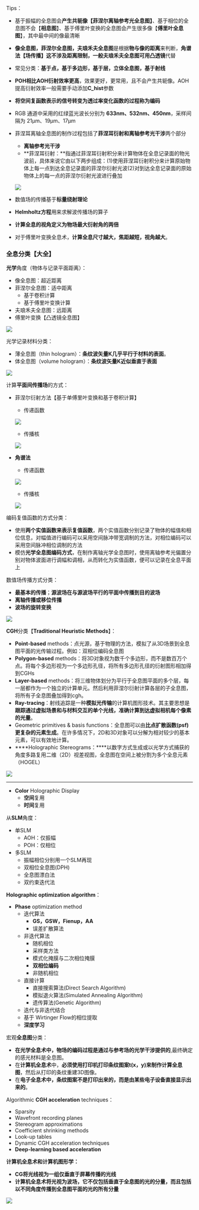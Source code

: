 Tips：

- 基于振幅的全息图会**产生共轭像【菲涅尔离轴参考光全息图】**、基于相位的全息图不会【**相息图**】、基于傅里叶变换的全息图会产生很多像【**傅里叶全息图**】，其中最中间的像最清晰
- **像全息图，菲涅尔全息图，夫琅禾夫全息图**是根据**物与像的距离**来判断，**角谱法【场传播】**这不涉及距离限制，一般夫琅禾夫全息图可用**凸透镜**代替
- 常见分类：**基于点，基于多边形，基于层，立体全息图，基于射线**
- **POH相比AOH衍射效率更高**，效果更好，更常用，且不会产生共轭像。AOH提高衍射效率一般需要手动添加**C_hist**参数
- **将空间复函数表示的信号转变为透过率变化函数的过程称为编码**
- RGB 通道中采用的红绿蓝光波长分别为 **633nm、532nm、450nm**，采样间隔为 21μm、19μm、17μm
- 菲涅耳离轴全息图的制作过程包括了**菲涅耳衍射和离轴参考光干涉**两个部分
    - **离轴参考光干涉**
    - **菲涅耳衍射：**指通过菲涅耳衍射积分来计算物体在全息记录面的物光波前，具体来说它由以下两步组成：(1)使用菲涅耳衍射积分来计算原始物体上每一点到达全息记录面的菲涅尔衍射光波(2)对到达全息记录面的原始物体上的每一点的菲涅尔衍射光波进行叠加
    
    ![](../Images/doc/tips_1.png)

    
- 数值场的传播基于**标量绕射理论**
- **Helmholtz方程**用来求解波传播场的算子
- **计算全息的视角定义为物场最大衍射角的两倍**
- 对于傅里叶变换全息术，**计算全息尺寸越大，焦距越短，视角越大**。

### 全息分类【大全】

**光学**角度（物体与记录平面距离）：

- 像全息图：超近距离
- 菲涅尔全息图：适中距离
    - 基于卷积计算
    - 基于傅里叶变换计算
- 夫琅禾夫全息图：远距离
- 傅里叶变换【凸透镜全息图】

![](../Images/doc/tips_2.png)

光学记录材料分类：

- 薄全息图（thin hologram）：**条纹波矢量K几乎平行于材料的表面**。
- 体全息图（volume hologram）：**条纹波矢量K近似垂直于表面**

![](../Images/doc/tips_3.png)

计算**平面间传播场**的方式：

- 菲涅尔衍射方法【基于单傅里叶变换和基于卷积计算】
    - 传递函数
    
    ![](../Images/doc/tips_4.png)
    
    - 传播核
    
    ![](../Images/doc/tips_5.png)
    
- **角谱法**
    - 传递函数
    
    ![](../Images/doc/tips_6.png)
    
    - 传播核
    
    ![](../Images/doc/tips_7.png)
    

编码复值函数的方式分类：

- 使用**两个实值函数来表示复值函数**，两个实值函数分别记录了物体的幅值和相位信息，对幅值进行编码可以采用空间脉冲带宽调制的方法，对相位编码可以采用空间脉冲相位调制的方法
- 模仿**光学全息图编码方式**，在制作离轴光学全息图时，使用离轴参考光偏置分别对物体波面进行调幅和调相，从而转化为实值函数，便可以记录在全息平面上

数值场传播方式分类：

- **最基本的传播**；**源波场在与源波场平行的平面中传播到目的波场**
- **离轴传播或移位传播**
- **波场的旋转变换**

![](../Images/doc/tips_8.png)

**CGH**分类【****Traditional Heuristic Methods****】：

- **Point-based** methods：点光源，基于物理的方法，模拟了从3D场景到全息图平面的光传输过程。例如：双相位编码全息图
- **Polygon-based** methods：将3D对象视为数千个多边形，而不是数百万个点。将每个多边形视为一个多边形孔径，将所有多边形孔径的衍射图形相加得到CGHs
- **Layer-based** methods：将三维物体划分为平行于全息图平面的多个层，每一层都作为一个独立的计算单元。然后利用菲涅尔衍射计算各层的子全息图，将所有子全息图叠加得到cgh。
- **Ray-tracing**：射线追踪是一种**模拟光传输**的计算机图形技术。其主要思想是**跟踪通过虚拟场景和与材料交互的单个光线，准确计算到达虚拟相机每个像素的光量**。
- Geometric primitives & basis functions：全息图可以由**比点扩散函数(psf)更复杂的元素生成**。在许多情况下，2D和3D对象可以分解为相对较少的基本元素，可以有效地计算。
- ****Holographic Stereograms：****以数字方式生成或以光学方式捕获的角度多路复用二维（2D）视差视图，全息图在空间上被分割为多个全息元素（HOGEL）

![](../Images/doc/tips_9.png)

---

- **Color** Holographic Display
    - **空间**复用
    - **时间**复用

从**SLM**角度：

- 单SLM
    - AOH：仅振幅
    - POH：仅相位
- 多SLM
    - 振幅相位分别用一个SLM再现
    - 双相位全息图(DPH)
    - 全息图漂白法
    - 双约束迭代法

**Holographic optimization algorithm**：

- **Phase** optimization method
    - 迭代算法
        - **GS，GSW，Fienup，AA**
        - 误差扩散算法
    - 非迭代算法
        - 随机相位
        - 采样类方法
        - 模式化掩膜与二次相位掩膜
        - **双相位编码**
        - 非随机相位
    - 直接计算
        - 直接搜索算法(Direct Search Algorithm)
        - 模拟退火算法(Simulated Annealing Algorithm)
        - 遗传算法(Genetic Algorithm)
    - 迭代与非迭代结合
    - 基于 Wirtinger Flow的相位提取
    - **深度学习**

宏观**全息图**分类：

- **在光学全息术中，物场的编码过程是通过与参考场的光学干涉提供的**,最终确定的感光材料是全息图。
- 在**计算机全息术**中，**必须使用打印机打印条纹图案t(x，y)来制作计算全息图**，然后从打印的条纹重建3D图像。
- 在**电子全息术中，条纹图案不是打印出来的，而是由某些电子设备直接显示出来的**。

Algorithmic **CGH acceleration** techniques：

- Sparsity
- Wavefront recording planes
- Stereogram approximations
- Coefficient shrinking methods
- Look-up tables
- Dynamic CGH acceleration techniques
- **Deep-learning based acceleration**

**计算机全息术和计算机图形学：**

- **CG将光线视为一组仅垂直于屏幕传播的光线**
- **计算机全息术将光视为波场，它不仅包括垂直于全息图的光的分量，而且包括以不同角度传播到全息图平面的光的所有分量**

![](../Images/doc/tips_10.png)